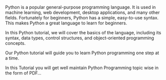 Python is a popular general-purpose programming language. It is used in machine learning, web development, desktop applications, and many other fields. Fortunately for beginners, Python has a simple, easy-to-use syntax. This makes Python a great language to learn for beginners.

In this Python tutorial, we will cover the basics of the language, including its syntax, data types, control structures, and object-oriented programming concepts.

Our Python tutorial will guide you to learn Python programming one step at a time.

In this Tutorial you will get well maintain Python Programming topic wise in the form of PDF… 
